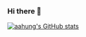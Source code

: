 ### Hi there 👋

[![aahung's GitHub stats](https://github-readme-stats.vercel.app/api?username=aahung)](https://github.com/anuraghazra/github-readme-stats)

<!--
**aahung/aahung** is a ✨ _special_ ✨ repository because its `README.md` (this file) appears on your GitHub profile.

Here are some ideas to get you started:

- 🔭 I’m currently working on ...
- 🌱 I’m currently learning ...
- 👯 I’m looking to collaborate on ...
- 🤔 I’m looking for help with ...
- 💬 Ask me about ...
- 📫 How to reach me: ...
- 😄 Pronouns: ...
- ⚡ Fun fact: ...
-->
